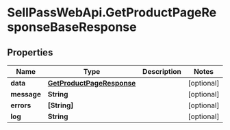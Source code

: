 # SellPassWebApi.GetProductPageResponseBaseResponse

## Properties

Name | Type | Description | Notes
------------ | ------------- | ------------- | -------------
**data** | [**GetProductPageResponse**](GetProductPageResponse.md) |  | [optional] 
**message** | **String** |  | [optional] 
**errors** | **[String]** |  | [optional] 
**log** | **String** |  | [optional] 


